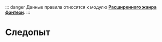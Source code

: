 ::: danger
Данные правила относятся к модулю **[Расширенного жанра фэнтези](/advanced-fantasy/)**.
:::

# Следопыт